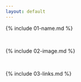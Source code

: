 ```yaml
---
layout: default
---
```



{% include 01-name.md %}

<br>

{% include 02-image.md %}

<br>

{% include 03-links.md %}